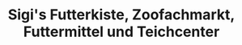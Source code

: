 ---
title: "Sigi's Futterkiste, Zoofachmarkt, Futtermittel und Teichcenter"
url: /jessen-elster/sigis-futterkiste-zoofachmarkt-futtermittel-und-teichcenter/
shop: Tiere
---